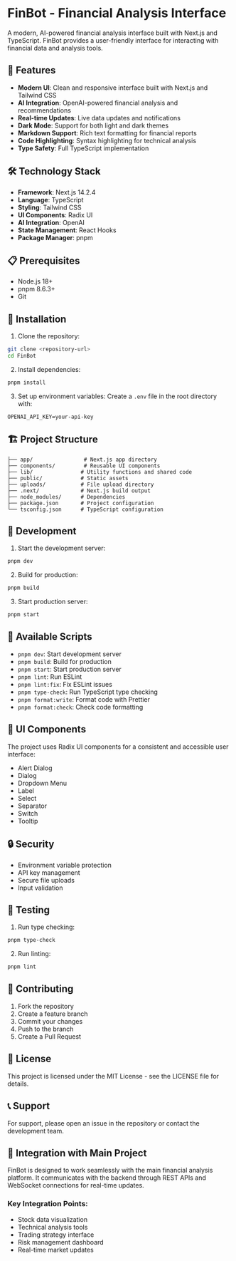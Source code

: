# FinBot - Financial Analysis Interface

A modern, AI-powered financial analysis interface built with Next.js and TypeScript. FinBot provides a user-friendly interface for interacting with financial data and analysis tools.

## 🚀 Features

- **Modern UI**: Clean and responsive interface built with Next.js and Tailwind CSS
- **AI Integration**: OpenAI-powered financial analysis and recommendations
- **Real-time Updates**: Live data updates and notifications
- **Dark Mode**: Support for both light and dark themes
- **Markdown Support**: Rich text formatting for financial reports
- **Code Highlighting**: Syntax highlighting for technical analysis
- **Type Safety**: Full TypeScript implementation

## 🛠️ Technology Stack

- **Framework**: Next.js 14.2.4
- **Language**: TypeScript
- **Styling**: Tailwind CSS
- **UI Components**: Radix UI
- **AI Integration**: OpenAI
- **State Management**: React Hooks
- **Package Manager**: pnpm

## 📋 Prerequisites

- Node.js 18+
- pnpm 8.6.3+
- Git

## 🔧 Installation

1. Clone the repository:
```bash
git clone <repository-url>
cd FinBot
```

2. Install dependencies:
```bash
pnpm install
```

3. Set up environment variables:
Create a `.env` file in the root directory with:
```env
OPENAI_API_KEY=your-api-key
```

## 🏗️ Project Structure

```
├── app/                # Next.js app directory
├── components/         # Reusable UI components
├── lib/               # Utility functions and shared code
├── public/            # Static assets
├── uploads/           # File upload directory
├── .next/             # Next.js build output
├── node_modules/      # Dependencies
├── package.json       # Project configuration
└── tsconfig.json      # TypeScript configuration
```

## 🚀 Development

1. Start the development server:
```bash
pnpm dev
```

2. Build for production:
```bash
pnpm build
```

3. Start production server:
```bash
pnpm start
```

## 📝 Available Scripts

- `pnpm dev`: Start development server
- `pnpm build`: Build for production
- `pnpm start`: Start production server
- `pnpm lint`: Run ESLint
- `pnpm lint:fix`: Fix ESLint issues
- `pnpm type-check`: Run TypeScript type checking
- `pnpm format:write`: Format code with Prettier
- `pnpm format:check`: Check code formatting

## 🎨 UI Components

The project uses Radix UI components for a consistent and accessible user interface:
- Alert Dialog
- Dialog
- Dropdown Menu
- Label
- Select
- Separator
- Switch
- Tooltip

## 🔒 Security

- Environment variable protection
- API key management
- Secure file uploads
- Input validation

## 🧪 Testing

1. Run type checking:
```bash
pnpm type-check
```

2. Run linting:
```bash
pnpm lint
```

## 🤝 Contributing

1. Fork the repository
2. Create a feature branch
3. Commit your changes
4. Push to the branch
5. Create a Pull Request

## 📝 License

This project is licensed under the MIT License - see the LICENSE file for details.

## 📞 Support

For support, please open an issue in the repository or contact the development team.

## 🔄 Integration with Main Project

FinBot is designed to work seamlessly with the main financial analysis platform. It communicates with the backend through REST APIs and WebSocket connections for real-time updates.

### Key Integration Points:
- Stock data visualization
- Technical analysis tools
- Trading strategy interface
- Risk management dashboard
- Real-time market updates 
